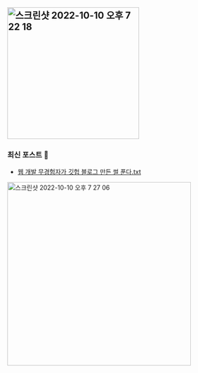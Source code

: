 ## <img width="300" alt="스크린샷 2022-10-10 오후 7 22 18" src="https://user-images.githubusercontent.com/49600974/194845374-00080478-f856-48e0-b33c-705bdb61120d.png">

### 최신 포스트 🤩 
- <a href="https://juyeop03.github.io/A-person-without-experience-in-web-development-tells-a-story-about-making-a-github-blog/">웹 개발 무경험자가 깃헙 블로그 만든 썰 푼다.txt</a>
<a href="https://juyeop03.github.io/A-person-without-experience-in-web-development-tells-a-story-about-making-a-github-blog/">
<img width="418" alt="스크린샷 2022-10-10 오후 7 27 06" src="https://user-images.githubusercontent.com/49600974/194846126-32dee5d4-8e45-4235-9539-d2d8bc77ffa8.png">
</a>
